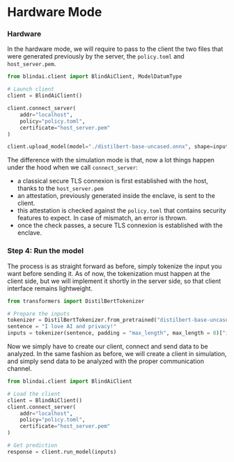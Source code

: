 # Hardware Mode

### Hardware

In the hardware mode, we will require to pass to the client the two files that were generated previously by the server, the `policy.toml` and `host_server.pem`.

```python
from blindai.client import BlindAiClient, ModelDatumType

# Launch client
client = BlindAiClient()

client.connect_server(
    addr="localhost",
    policy="policy.toml",
    certificate="host_server.pem"
)

client.upload_model(model="./distilbert-base-uncased.onnx", shape=inputs.shape, dtype=ModelDatumType.I64)
```

The difference with the simulation mode is that, now a lot things happen under the hood when we call `connect_server`:

* a classical secure TLS connexion is first established with the host, thanks to the `host_server.pem`
* an attestation, previously generated inside the enclave, is sent to the client.
* this attestation is checked against the `policy.toml` that contains security features to expect. In case of mismatch, an error is thrown.
* once the check passes, a secure TLS connexion is established with the enclave.

### Step 4: Run the model

The process is as straight forward as before, simply tokenize the input you want before sending it. As of now, the tokenization must happen at the client side, but we will implement it shortly in the server side, so that client interface remains lightweight.

```python
from transformers import DistilBertTokenizer

# Prepare the inputs
tokenizer = DistilBertTokenizer.from_pretrained("distilbert-base-uncased")
sentence = "I love AI and privacy!"
inputs = tokenizer(sentence, padding = "max_length", max_length = 8)["input_ids"]
```

Now we simply have to create our client, connect and send data to be analyzed. In the same fashion as before, we will create a client in simulation, and simply send data to be analyzed with the proper communication channel.

```python
from blindai.client import BlindAiClient

# Load the client
client = BlindAiClient()
client.connect_server(
    addr="localhost",
    policy="policy.toml",
    certificate="host_server.pem"
)

# Get prediction
response = client.run_model(inputs)
```
